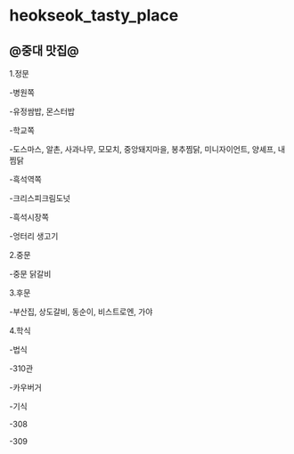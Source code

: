 # heokseok_tasty_place
## @중대 맛집@

1.정문



-병원쪽


 -유정쌈밥, 몬스터밥


-학교쪽


 -도스마스, 알촌, 사과나무, 모모치, 중앙돼지마을, 봉추찜닭, 미니자이언트, 양셰프, 내찜닭


-흑석역쪽

 -크리스피크림도넛


-흑석시장쪽


 -엉터리 생고기



2.중문


-중문 닭갈비


3.후문

 -부산집, 상도갈비, 동순이, 비스트로엔, 가야


4.학식


-법식


-310관


 -카우버거


-기식


 -308


 -309




